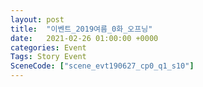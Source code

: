 ```yaml
---
layout: post
title:  "이벤트_2019여름_0화_오프닝"
date:   2021-02-26 01:00:00 +0000
categories: Event
Tags: Story Event
SceneCode: ["scene_evt190627_cp0_q1_s10"]
---
```

